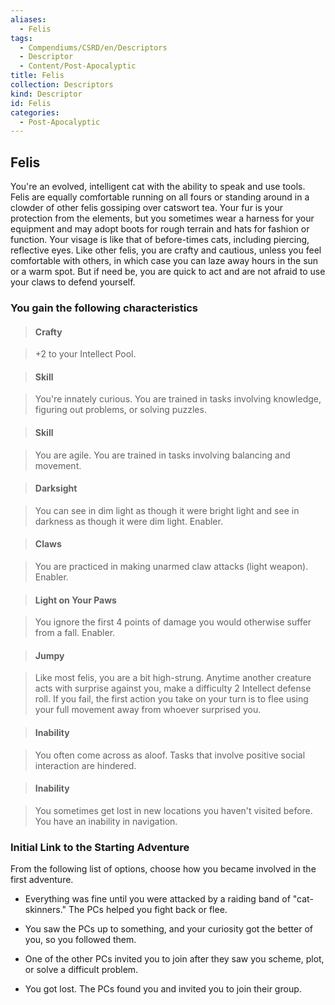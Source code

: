 ```yaml
---
aliases:
  - Felis
tags:
  - Compendiums/CSRD/en/Descriptors
  - Descriptor
  - Content/Post-Apocalyptic
title: Felis
collection: Descriptors
kind: Descriptor
id: Felis
categories:
  - Post-Apocalyptic
---
```

## Felis    
You're an evolved, intelligent cat with the ability to speak and use tools. Felis are equally comfortable running on all fours or standing around in a clowder of other felis gossiping over catswort tea. Your fur is your protection from the elements, but you sometimes wear a harness for your equipment and may adopt boots for rough terrain and hats for fashion or function. Your visage is like that of before-times cats, including piercing, reflective eyes. Like other felis, you are crafty and cautious, unless you feel comfortable with others, in which case you can laze away hours in the sun or a warm spot. But if need be, you are quick to act and are not afraid to use your claws to defend yourself.  
### You gain the following characteristics    
> #### Crafty  
> +2 to your Intellect Pool.    
  
> #### Skill  
> You're innately curious. You are trained in tasks involving knowledge, figuring out problems, or solving puzzles.    
  
> #### Skill  
> You are agile. You are trained in tasks involving balancing and movement.    
  
> #### Darksight  
> You can see in dim light as though it were bright light and see in darkness as though it were dim light. Enabler.    
  
> #### Claws  
> You are practiced in making unarmed claw attacks (light weapon). Enabler.    
  
> #### Light on Your Paws  
> You ignore the first 4 points of damage you would otherwise suffer from a fall. Enabler.    
  
> #### Jumpy  
> Like most felis, you are a bit high-strung. Anytime another creature acts with surprise against you, make a difficulty 2 Intellect defense roll. If you fail, the first action you take on your turn is to flee using your full movement away from whoever surprised you.    
  
> #### Inability  
> You often come across as aloof. Tasks that involve positive social interaction are hindered.    
  
> #### Inability  
> You sometimes get lost in new locations you haven't visited before. You have an inability in navigation.    
  
### Initial Link to the Starting Adventure    
From the following list of options, choose how you became involved in the first adventure.    
- Everything was fine until you were attacked by a raiding band of "cat-skinners." The PCs helped you fight back or flee.    
- You saw the PCs up to something, and your curiosity got the better of you, so you followed them.    
- One of the other PCs invited you to join after they saw you scheme, plot, or solve a difficult problem.    
- You got lost. The PCs found you and invited you to join their group.  
